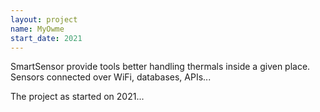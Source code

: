 ```yaml
---
layout: project
name: MyOwme
start_date: 2021
---
```

SmartSensor provide tools better handling thermals inside a given place.
Sensors connected over WiFi, databases, APIs... 

The project as started on 2021...